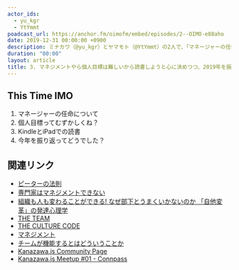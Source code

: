 ```yaml
---
actor_ids:
  - yu_kgr
  - YtYmmt
poadcast_url: https://anchor.fm/oimofm/embed/episodes/2--OIMO-e88aho
date: 2019-12-31 00:00:00 +0900
description: ミナカワ（@yu_kgr）とヤマモト（@YtYmmt）の2人で、「マネージャーの任命について」や「個人目標ってむずかしくね？」「KindleとiPadでの読書」「今年を振り返ってどうでした？」っていう話をしました。
duration: "00:00"
layout: article
title: 3. マネジメントやら個人目標は難しいから読書しようと心に決めつつ、2019年を振り返った。
---
```


## This Time IMO

1. マネージャーの任命について
2. 個人目標ってむずかしくね？
3. KindleとiPadでの読書
4. 今年を振り返ってどうでした？

## 関連リンク

- [ピーターの法則](https://ja.wikipedia.org/wiki/%E3%83%94%E3%83%BC%E3%82%BF%E3%83%BC%E3%81%AE%E6%B3%95%E5%89%87)
- [専門家はマネジメントできない](https://scrapbox.io/nishio/%E5%B0%82%E9%96%80%E5%AE%B6%E3%81%AF%E3%83%9E%E3%83%8D%E3%82%B8%E3%83%A1%E3%83%B3%E3%83%88%E3%81%A7%E3%81%8D%E3%81%AA%E3%81%84)
- [組織も人も変わることができる! なぜ部下とうまくいかないのか 「自他変革」の発達心理学](https://www.amazon.co.jp/%E7%B5%84%E7%B9%94%E3%82%82%E4%BA%BA%E3%82%82%E5%A4%89%E3%82%8F%E3%82%8B%E3%81%93%E3%81%A8%E3%81%8C%E3%81%A7%E3%81%8D%E3%82%8B%EF%BC%81-%E3%81%AA%E3%81%9C%E9%83%A8%E4%B8%8B%E3%81%A8%E3%81%86%E3%81%BE%E3%81%8F%E3%81%84%E3%81%8B%E3%81%AA%E3%81%84%E3%81%AE%E3%81%8B-%E3%80%8C%E8%87%AA%E4%BB%96%E5%A4%89%E9%9D%A9%E3%80%8D%E3%81%AE%E7%99%BA%E9%81%94%E5%BF%83%E7%90%86%E5%AD%A6-%E5%8A%A0%E8%97%A4%E6%B4%8B%E5%B9%B3-ebook/dp/B01DW4YT6G/ref=tmm_kin_swatch_0?_encoding=UTF8&qid=&sr=)
- [THE TEAM](https://www.amazon.co.jp/TEAM-5%E3%81%A4%E3%81%AE%E6%B3%95%E5%89%87-NewsPicks-Book/dp/4344034546/ref=sr_1_1?adgrpid=52702658589&gclid=EAIaIQobChMI5sGK7b275AIVjGkqCh0GYwQTEAAYASAAEgKZ4_D_BwE&hvadid=338536179984&hvdev=c&hvlocphy=1028853&hvnetw=g&hvpos=1t1&hvqmt=e&hvrand=6031364742179649511&hvtargid=kwd-296648041150&hydadcr=2770_11133768&jp-ad-ap=0&keywords=the+team&qid=1567748387&s=gateway&sr=8-1)
- [THE CULTURE CODE](https://www.amazon.co.jp/dp/B07L2HDSHH/ref=dp-kindle-redirect?_encoding=UTF8&btkr=1)
- [マネジメント](https://www.amazon.co.jp/%E3%83%9E%E3%83%8D%E3%82%B8%E3%83%A1%E3%83%B3%E3%83%88%EF%BC%BB%E3%82%A8%E3%83%83%E3%82%BB%E3%83%B3%E3%82%B7%E3%83%A3%E3%83%AB%E7%89%88%EF%BC%BD-%EF%BC%B0-%EF%BC%A6-%E3%83%89%E3%83%A9%E3%83%83%E3%82%AB%E3%83%BC-ebook/dp/B0083ZDWPE/ref=tmm_kin_swatch_0?_encoding=UTF8&qid=&sr=)
- [チームが機能するとはどういうことか](https://www.amazon.co.jp/%E3%83%81%E3%83%BC%E3%83%A0%E3%81%8C%E6%A9%9F%E8%83%BD%E3%81%99%E3%82%8B%E3%81%A8%E3%81%AF%E3%81%A9%E3%81%86%E3%81%84%E3%81%86%E3%81%93%E3%81%A8%E3%81%8B-%E2%80%95-%E3%80%8C%E5%AD%A6%E7%BF%92%E5%8A%9B%E3%80%8D%E3%81%A8%E3%80%8C%E5%AE%9F%E8%A1%8C%E5%8A%9B%E3%80%8D%E3%82%92%E9%AB%98%E3%82%81%E3%82%8B%E5%AE%9F%E8%B7%B5%E3%82%A2%E3%83%97%E3%83%AD%E3%83%BC%E3%83%81-%E3%82%A8%E3%82%A4%E3%83%9F%E3%83%BC%E3%83%BB%EF%BC%A3%E3%83%BB%E3%82%A8%E3%83%89%E3%83%A2%E3%83%B3%E3%83%89%E3%82%BD%E3%83%B3-ebook/dp/B00N8J1NPQ/ref=tmm_kin_swatch_0?_encoding=UTF8&qid=1567748532&sr=8-1)
- [Kanazawa.js Community Page](https://kanazawajs.now.sh/)
- [Kanazawa.js Meetup #01 - Connpass](https://kanazawajs.connpass.com/event/161078/)
